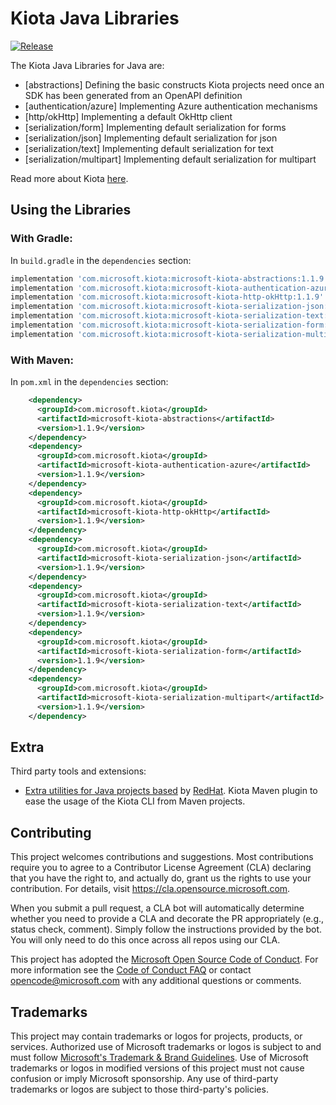 # Kiota Java Libraries

[![Release](https://img.shields.io/github/v/release/microsoft/kiota-java)](https://search.maven.org/search?q=g:com.microsoft.kiota%20a:kiota-abstractions)

The Kiota Java Libraries for Java are:

- [abstractions] Defining the basic constructs Kiota projects need once an SDK has been generated from an OpenAPI definition
- [authentication/azure] Implementing Azure authentication mechanisms
- [http/okHttp] Implementing a default OkHttp client
- [serialization/form] Implementing default serialization for forms
- [serialization/json] Implementing default serialization for json
- [serialization/text] Implementing default serialization for text
- [serialization/multipart] Implementing default serialization for multipart

Read more about Kiota [here](https://github.com/microsoft/kiota/blob/main/README.md).

## Using the Libraries

### With Gradle:

In `build.gradle` in the `dependencies` section:

```Groovy
implementation 'com.microsoft.kiota:microsoft-kiota-abstractions:1.1.9'
implementation 'com.microsoft.kiota:microsoft-kiota-authentication-azure:1.1.9'
implementation 'com.microsoft.kiota:microsoft-kiota-http-okHttp:1.1.9'
implementation 'com.microsoft.kiota:microsoft-kiota-serialization-json:1.1.9'
implementation 'com.microsoft.kiota:microsoft-kiota-serialization-text:1.1.9'
implementation 'com.microsoft.kiota:microsoft-kiota-serialization-form:1.1.9'
implementation 'com.microsoft.kiota:microsoft-kiota-serialization-multipart:1.1.9'
```

### With Maven:

In `pom.xml` in the `dependencies` section:

```xml
    <dependency>
      <groupId>com.microsoft.kiota</groupId>
      <artifactId>microsoft-kiota-abstractions</artifactId>
      <version>1.1.9</version>
    </dependency>
    <dependency>
      <groupId>com.microsoft.kiota</groupId>
      <artifactId>microsoft-kiota-authentication-azure</artifactId>
      <version>1.1.9</version>
    </dependency>
    <dependency>
      <groupId>com.microsoft.kiota</groupId>
      <artifactId>microsoft-kiota-http-okHttp</artifactId>
      <version>1.1.9</version>
    </dependency>
    <dependency>
      <groupId>com.microsoft.kiota</groupId>
      <artifactId>microsoft-kiota-serialization-json</artifactId>
      <version>1.1.9</version>
    </dependency>
    <dependency>
      <groupId>com.microsoft.kiota</groupId>
      <artifactId>microsoft-kiota-serialization-text</artifactId>
      <version>1.1.9</version>
    </dependency>
    <dependency>
      <groupId>com.microsoft.kiota</groupId>
      <artifactId>microsoft-kiota-serialization-form</artifactId>
      <version>1.1.9</version>
    </dependency>
    <dependency>
      <groupId>com.microsoft.kiota</groupId>
      <artifactId>microsoft-kiota-serialization-multipart</artifactId>
      <version>1.1.9</version>
    </dependency>
```

## Extra

Third party tools and extensions:

- [Extra utilities for Java projects based](https://github.com/redhat-developer/kiota-java-extra) by [RedHat](https://www.redhat.com/). Kiota Maven plugin to ease the usage of the Kiota CLI from Maven projects.

## Contributing

This project welcomes contributions and suggestions.  Most contributions require you to agree to a
Contributor License Agreement (CLA) declaring that you have the right to, and actually do, grant us
the rights to use your contribution. For details, visit https://cla.opensource.microsoft.com.

When you submit a pull request, a CLA bot will automatically determine whether you need to provide
a CLA and decorate the PR appropriately (e.g., status check, comment). Simply follow the instructions
provided by the bot. You will only need to do this once across all repos using our CLA.

This project has adopted the [Microsoft Open Source Code of Conduct](https://opensource.microsoft.com/codeofconduct/).
For more information see the [Code of Conduct FAQ](https://opensource.microsoft.com/codeofconduct/faq/) or
contact [opencode@microsoft.com](mailto:opencode@microsoft.com) with any additional questions or comments.

## Trademarks

This project may contain trademarks or logos for projects, products, or services. Authorized use of Microsoft
trademarks or logos is subject to and must follow
[Microsoft's Trademark & Brand Guidelines](https://www.microsoft.com/en-us/legal/intellectualproperty/trademarks/usage/general).
Use of Microsoft trademarks or logos in modified versions of this project must not cause confusion or imply Microsoft sponsorship.
Any use of third-party trademarks or logos are subject to those third-party's policies.
